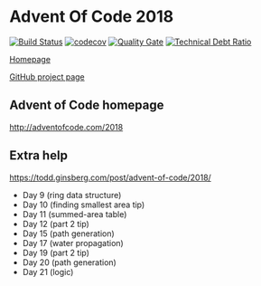 # Advent Of Code 2018

[![Build Status](https://travis-ci.org/h-j-k/advent18.svg?branch=master)](https://travis-ci.org/h-j-k/advent18) 
[![codecov](https://codecov.io/gh/h-j-k/advent18/branch/master/graph/badge.svg)](https://codecov.io/gh/h-j-k/advent18)
[![Quality Gate](https://sonarcloud.io/api/project_badges/measure?project=com.ikueb%3Aadvent18&metric=alert_status)](https://sonarcloud.io/dashboard?id=com.ikueb%3Aadvent18)
[![Technical Debt Ratio](https://sonarcloud.io/api/project_badges/measure?project=com.ikueb%3Aadvent18&metric=sqale_index)](https://sonarcloud.io/dashboard?id=com.ikueb%3Aadvent18)

[Homepage](https://h-j-k.github.io/advent18)

[GitHub project page](https://github.com/h-j-k/advent18)

## Advent of Code homepage

http://adventofcode.com/2018

## Extra help

https://todd.ginsberg.com/post/advent-of-code/2018/

* Day 9 (ring data structure)
* Day 10 (finding smallest area tip)
* Day 11 (summed-area table)
* Day 12 (part 2 tip)
* Day 15 (path generation)
* Day 17 (water propagation)
* Day 19 (part 2 tip)
* Day 20 (path generation)
* Day 21 (logic)